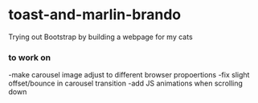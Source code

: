 # toast-and-marlin-brando
Trying out Bootstrap by building a webpage for my cats

### to work on
-make carousel image adjust to different browser propoertions
-fix slight offset/bounce in carousel transition
-add JS animations when scrolling down
